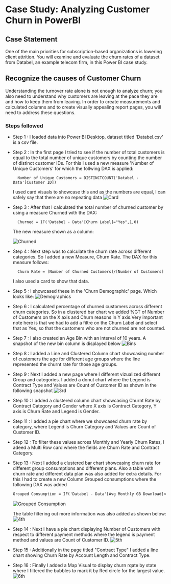 # Case Study: Analyzing Customer Churn in PowerBI

## Case Statement

One of the main priorities for subscription-based organizations is lowering client attrition. You will examine and evaluate the churn rates of a dataset from Databel, an example telecom firm, in this Power BI case study.

## Recognize the causes of Customer Churn

Understanding the turnover rate alone is not enough to analyze churn; you also need to understand why customers are leaving at the pace they are and how to keep them from leaving. In order to create measurements and calculated columns and to create visually appealing report pages, you will need to address these questions.

### Steps followed

- Step 1 : I loaded data into Power BI Desktop, dataset titled 'Databel.csv' is a csv file.
- Step 2 : In the first page I tried to see if the number of total customers is equal to the total number of unique customers by counting the number of distinct customer IDs. For this I used a new measure 'Number of Unique Customers' for which the follwing DAX is applied:

        Number of Unique Customers = DISTINCTCOUNT('Databel - Data'[Customer ID])

  I used card visuals to showcase this and as the numbers are equal, I can safely say that there are no repeating data
  ![Card](Assets\Card.PNG)

- Step 3 : After that I calculated the total number of churned customer by using a measure Churned with the DAX:

        Churned = IF('Databel - Data'[Churn Label]="Yes",1,0)

  The new measure shown as a column:

  ![Churned](Assets\Churned.jpg)

- Step 4 : Next step was to calculate the churn rate across different categories. So I added a new Measure, Churn Rate. The DAX for this measure follows:

        Churn Rate = [Number of Churned Customers]/[Number of Customers]

  I also used a card to show that data.

- Step 5 : I showcased these in the 'Churn Demographic' page. Which looks like:
  ![Demographics](Assets\Demographics.PNG)
- Step 6 : I calculated percentage of churned customers across different churn categories. So in a clustered bar chart we added %GT of Number of Customers on the X axis and Churn reasons in Y axis.Very important note here is that we had to add a filtre on the Churn Label and select that as Yes, so that the customers who are not churned are not counted.
- Step 7 : I also created an Age Bin with an interval of 10 years. A snapshot of the new bin column is displayed below
  ![Bins](Assets\Bins.PNG)

- Step 8 : I added a Line and Clustered Column chart showcasing number of customers the age for different age groups where the line represented the churnt rate for those age groups.
- Step 9 : Next I added a new page where I different vizualized different Group and categories. I added a donut chart where the Legend is Contract Type and Values are Count of Customer ID as shown in the following snapshot
  ![3rd](Assets\3rd.PNG)

- Step 10 : I added a clustered column chart showcasing Churnt Rate by Contract Category and Gender where X axis is Contract Category, Y axis is Churn Rate and Legend is Gender.
- Step 11 : I added a pie chart where we showcased churn rate by category, where Legend is Churn Category and Values are Count of Customer ID.
- Step 12 : To filter these values across Monthly and Yearly Churn Rates, I adeed a Multi Row card where the fields are Churn Rate and Contract Category.
- Step 13 : Next I added a clustered bar chart showcasing churn rate for different group consumptions and different plans. Also a table with churn rate and different data plan was also added for extra details. For this I had to create a new Column Grouped consumptions where the following DAX was added

  ```txt
  Grouped Consumption = IF('Databel - Data'[Avg Monthly GB Download]<5,"Less than 5 GB", IF('Databel - Data'[Avg Monthly GB Download]<10,"Between 5 and 10 GB","10 or more GB"))
  ```

  ![Grouped Consumption](Assets\GroupedConsumption.PNG)

  The table filtering out more information was also added as shown below:
  ![4th](Assets\4th.PNG)

- Step 14 : Next I have a pie chart displaying Number of Customers with respect to different payment methods where the legend is payment method and values are Count of Customer ID.
  ![5th](Assets\5th.PNG)
- Step 15 : Additionally in the page titled "Contract Type" I added a line chart showing Churn Rate by Account Length and Contract Type.
- Step 16 : Finally I added a Map Visual to display churn rqate by state where I filtered the bubbles to mark it by Red circle for the largest value.
  ![6th](Assets\6th.PNG)
